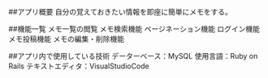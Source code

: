 ##アプリ概要
自分の覚えておきたい情報を即座に簡単にメモをする。

##機能一覧
メモ一覧の閲覧
メモ検索機能
ページネーション機能
ログイン機能
メモ投稿機能
メモの編集・削除機能

##アプリ内で使用している技術
データーベース：MySQL
使用言語：Ruby on Rails
テキストエディタ：VisualStudioCode
